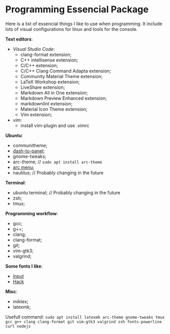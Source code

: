 # Programming Essencial Package

Here is a list of essencial things I like to use when programming. It include lots of visual
configurations for linux and tools for the console.

**Text editors**:
- _Visual Studio Code_:
  * clang-format extension;
  * C++ intellisense extension;
  * C/C++ extension;
  * C/C++ Clang Command Adapta extension;
  * Community Material Theme extension;
  * LaTeX Workshop extension;
  * LiveShare extension;
  * Markdown All in One extension;
  * Markdown Preview Enhanced extension;
  * markdownlint extension;
  * Material Icon Theme extension;
  * Vim extension;
- _vim_:
  * install vim-plugin and use .vimrc

**Ubuntu**:
- communitheme;
- [dash-to-panel;](https://extensions.gnome.org/extension/1160/dash-to-panel/)
- gnome-tweaks; 
- arc-theme; // `sudo apt install arc-theme`
- [arc menu;](https://extensions.gnome.org/extension/1228/arc-menu/)
- nautilus;  // Probably changing in the future

**Terminal**:
- ubuntu terminal; // Probably changing in the future
- zsh;
- tmux;

**Programming workflow**:
- gcc;
- g++;
- clang;
- clang-format;
- git;
- vim-gtk3;
- valgrind;

**Some fonts I like**:
 - [Input](https://input.fontbureau.com/preview/)
 - [Hack](https://sourcefoundry.org/hack/)

**Misc**:
- miktex;
- latexmk;


Usefull command:
`sudo apt install latexmk arc-theme gnome-tweaks tmux gcc g++ clang clang-format git vim-gtk3 valgrind zsh fonts-powerline curl nodejs`
